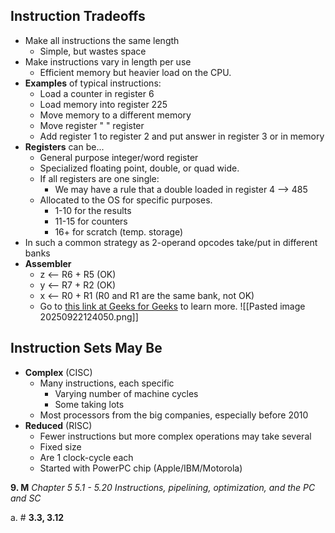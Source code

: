## Instruction Tradeoffs
- Make all instructions the same length
	- Simple, but wastes space
- Make instructions vary in length per use
	- Efficient memory but heavier load on the CPU.
- **Examples** of typical instructions:
	- Load a counter in register 6
	- Load memory into register 225
	- Move memory to a different memory
	- Move register " " register
	- Add register 1 to register 2 and put answer in register 3 or in memory
- **Registers** can be...
	- General purpose integer/word register
	- Specialized floating point, double, or quad wide.
	- If all registers are one single:
		- We may have a rule that a double loaded in register 4 --> 485
	- Allocated to the OS for specific purposes.
		- 1-10 for the results
		- 11-15 for counters
		- 16+ for scratch (temp. storage)
- In such a common strategy as 2-operand opcodes take/put in different banks
- **Assembler**
	- z <-- R6 + R5     (OK)
	- y <-- R7 + R2     (OK)
	- x <-- R0 + R1     (R0 and R1 are the same bank, not OK)
	- Go to [this link at Geeks for Geeks](https://www.geeksforgeeks.org/computer-science-fundamentals/what-is-register-memory/) to learn more.
![[Pasted image 20250922124050.png]]
## Instruction Sets May Be
- **Complex** (CISC)
	- Many instructions, each specific
		- Varying number of machine cycles
		- Some taking lots
	- Most processors from the big companies, especially before 2010
- **Reduced** (RISC)
	- Fewer instructions but more complex operations may take several
	- Fixed size
	- Are 1 clock-cycle each
	- Started with PowerPC chip (Apple/IBM/Motorola)




**9. M** _Chapter 5 5.1 - 5.20 Instructions, pipelining, optimization, and the PC and SC_

a. # **3.3, 3.12**
